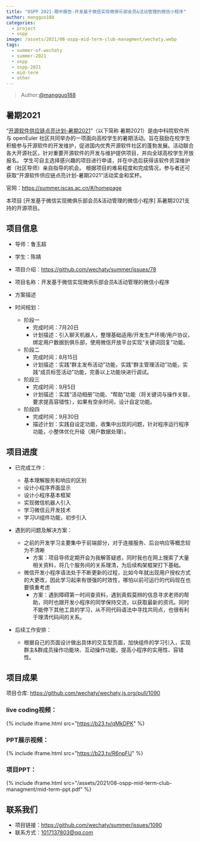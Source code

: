 ```yaml
---
title: "OSPP 2021-期中报告-开发基于微信实现微俱乐部会员&活动管理的微信小程序"
author: mangguo188
categories:
  - project
  - ospp
image: /assets/2021/08-ospp-mid-term-club-managment/wechaty.webp
tags:
  - summer-of-wechaty
  - summer-2021
  - ospp
  - ospp-2021
  - mid-term
  - other
---
```


> Author:[@mangguo188](https://github.com/mangguo188)

## 暑期2021

 “[开源软件供应链点亮计划-暑期2021](https://summer.iscas.ac.cn)”（以下简称 暑期2021）是由中科院软件所与 openEuler 社区共同举办的一项面向高校学生的暑期活动。旨在鼓励在校学生积极参与开源软件的开发维护，促进国内优秀开源软件社区的蓬勃发展。活动联合各大开源社区，针对重要开源软件的开发与维护提供项目，并向全球高校学生开放报名。 学生可自主选择感兴趣的项目进行申请，并在中选后获得该软件资深维护者（社区导师）亲自指导的机会。 根据项目的难易程度和完成情况，参与者还可获取“开源软件供应链点亮计划-暑期2021”活动奖金和奖杯。

官网：<https://summer.iscas.ac.cn/#/homepage>

本项目 [开发基于微信实现微俱乐部会员&活动管理的微信小程序] 系暑期2021支持的开源项目。

## 项目信息

- 导师：鲁玉超

- 学生：陈婧

- 项目介绍：<https://github.com/wechaty/summer/issues/78>

- 项目名称：开发基于微信实现微俱乐部会员&活动管理的微信小程序  
- 方案描述

- 时间规划：
  - 阶段一
    - 完成时间：7月20日
    - 计划描述：引入聊天机器人，整理基础适用/开发生产环境/用户协议，绑定用户数据到俱乐部，使用微信开放平台实现“关键词回复”功能。
  - 阶段二
    - 完成时间：8月15日
    - 计划描述：实践“群主发布活动”功能，实践“群主管理活动”功能，实践“成员标签活动”功能，完善以上功能块进行调试。
  - 阶段三
    - 完成时间：9月5日
    - 计划描述：实践“活动相册”功能、“帮助”功能（将关键词与操作关联，要求提高容错性），如果有空余时间，设计自定功能。
  - 阶段四
    - 完成时间：9月30日
    - 描述计划：实践自设定功能，收集中出现的问题，针对程序运行程序功能，小整体优化升级（用户数据处理）。

## 项目进度

- 已完成工作：
  - 基本理解服务和响应的区别
  - 设计小程序界面显示
  - 设计小程序基本框架
  - 实现微信机器人引入
  - 学习微信云开发技术
  - 学习UI组件功能，初步引入

- 遇到的问题及解决方案：
  - 之前的开发学习主要集中于前端部分，对于连接服务、后台响应等概念较为不清晰
    - 方案：项目导师定期开会为我解答疑惑，同时我也在网上搜索了大量相关资料，将几个服务间的关系理清，为后续构架框架打下基础。
  - 微信开发小程序语法处于不断更新的过程，比如今年就出现用户授权方式的大更改，因此学习起来有很强的时效性，哪怕以前可运行的代码现在也要慎重考虑
    - 方案：遇到障碍第一时间查资料，遇到真假莫辨的信息寻求老师的帮助，同时也跟开发小程序的同学保持交流，以获取最新的资讯。同时不能停下其他工具的学习，从不同代码语法中寻找共同点，也很有利于理清代码间的关系。

- 后续工作安排：
  - 根据自己的页面设计做出具体的交互型页面，加快组件的学习引入，实现群主&群成员操作功能块、互动操作功能，提高小程序的实用性、容错性。

## 项目成果

项目仓库: <https://github.com/wechaty/wechaty.js.org/pull/1090>  

### live coding视频：

{% include iframe.html src="https://b23.tv/qMkDPK" %}

### PPT展示视频：

{% include iframe.html src="https://b23.tv/R6npFU" %}

### 项目PPT：

{% include iframe.html src="/assets/2021/08-ospp-mid-term-club-managment/mid-term-ppt.pdf" %}

## 联系我们

- 项目链接：<https://github.com/wechaty/summer/issues/1090>  
- 联系方式：1017137803@qq.com
